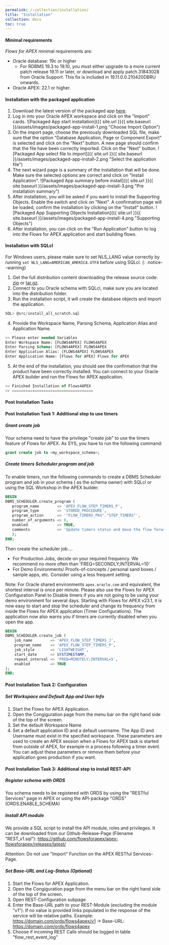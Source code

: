 ```yaml
---
permalink: /:collection/installation/
title: "Installation"
collection: docs
toc: true
---
```

#### Minimal requirements

*Flows for APEX* minimal requirements are:

- Oracle database: 19c or higher
  - For RDBMS 19.3 to 19.10, you must either upgrade to a more current patch release 19.11 or later, or download and apply patch.31843028 from Oracle Support. This fix is included in 19.11.0.0.210420DBRU onwards.
- Oracle APEX: 22.1 or higher.

#### Installation with the packaged application

1. Download the latest version of the packaged app [here](https://github.com/flowsforapex/apex-flowsforapex/releases/download/v23.1/FlowsforAPEX_v23.1.zip).
2. Log in into your Oracle APEX workspace and click on the "Import" cards.
   ![Packaged App start installation]({{ site.url }}{{ site.baseurl }}/assets/images/packaged-app-install-1.png "Choose Import Option")
3. On the import page, choose the previously downloaded SQL file, make sure that the option "Database Application, Page or Component Export" is selected and click on the "Next" button. A new page should confirm that the file have been correctly imported. Click on the "Next" button.
   ![Packaged App select file to import]({{ site.url }}{{ site.baseurl }}/assets/images/packaged-app-install-2.png "Select the application file")
4. The next wizard page is a summary of the installation that will be done. Make sure the selected options are correct and click on "Install Application".
   ![Packaged App summary before install]({{ site.url }}{{ site.baseurl }}/assets/images/packaged-app-install-3.png "Pre installation summary")
5. After installation, you will be asked if you want to install the Supporting Objects. Enable the switch and click on "Next". A confirmation page will be loaded, confirm the installation by clicking on the "Install" button.
   ![Packaged App Supporting Objects Installation]({{ site.url }}{{ site.baseurl }}/assets/images/packaged-app-install-4.png "Supporting Objects")
6. After installation, you can click on the "Run Application" button to log into the Flows for APEX application and start building flows.

#### Installation with SQLcl

For Windows users, please make sure to set NLS_LANG value correctly by running `set NLS_LANG=AMERICAN_AMERICA.UTF8` before using SQLcl.
{: .notice--warning}

1. Get the full distribution content downloading the release source code: [zip](https://github.com/flowsforapex/apex-flowsforapex/archive/refs/tags/v24.1.zip) or [tar.gz](https://github.com/flowsforapex/apex-flowsforapex/archive/refs/tags/v24.1.tar.gz).
2. Connect to you Oracle schema with SQLcl, make sure you are located into the distribution folder.
3. Run the installation script, it will create the database objects and import the application.

```sql
SQL> @src/install_all_scratch.sql
```

4. Provide the Workspace Name, Parsing Schema, Application Alias and Application Name.

```sql
>> Please enter needed Variables
Enter Workspace Name: [FLOWS4APEX] FLOWS4APEX
Enter Parsing Schema: [FLOWS4APEX] FLOWS4APEX
Enter Application Alias: [FLOWS4APEX] FLOWS4APEX
Enter Application Name: [Flows for APEX] Flows for APEX
```

5. At the end of the installation, you should see the confirmation that the product have been correctly installed. You can connect to your Oracle APEX builder and run the Flows for APEX application.

```sql
>> Finished Installation of Flows4APEX
>> ====================================
```

#### Post Installation Tasks

#### Post Installation Task 1: Additional step to use timers

##### Grant create job

Your schema need to have the privilege "create job" to use the timers feature of Flows for APEX. As SYS, you have to run the following command:

```sql
grant create job to <my_workspace_schema>;
```

##### Create timers Scheduler program and job

To enable timers, run the following commands to create a DBMS Scheduler program and job in your schema ( as the schema owner) with SQLcl or using the SQL Workshop in the APEX builder.

```sql
BEGIN
DBMS_SCHEDULER.create_program (
   program_name        => 'APEX_FLOW_STEP_TIMERS_P',
   program_type        => 'STORED_PROCEDURE',
   program_action      => '"FLOW_TIMERS_PKG"."STEP_TIMERS"',
   number_of_arguments => 0,
   enabled             => TRUE,
   comments            => 'Update timers status and move the flow forward.'
   );
END;
```

Then create the scheduler job....

- For Production Jobs, decide on your required frequency.  We recommend no more often than 'FREQ=SECONDLY;INTERVAL=10'
- For Demo Environments/ Proofs-of-concepts / personal sand boxes / sample apps, etc.  Consider using a less frequent setting.

Note: For Oracle shared environments `apex.oracle.com` and equivalent, the shortest interval is once per minute. Please also use the Flows for APEX Configuration Panel to Disable timers if you are not going to be using your demo environment for several days.  Starting with Flows for APEX v23.1, it is now easy to start and stop the scheduler and change its frequency from inside the Flows for APEX application (Timer Configurations).   The application now also warns you if timers are currently disabled when you open the app.

```sql
BEGIN
DBMS_SCHEDULER.create_job (
    job_name        => 'APEX_FLOW_STEP_TIMERS_J',
    program_name    => 'APEX_FLOW_STEP_TIMERS_P',
    job_style       => 'LIGHTWEIGHT',
    start_date      => SYSTIMESTAMP,
    repeat_interval => 'FREQ=MINUTELY;INTERVAL=5',
    enabled         => TRUE
);
END;
```

#### Post Installation Task 2: Configuration

##### Set Workspace and Default App and User Info

1. Start the Flows for APEX Application.
2. Open the Congiguration page from the menu bar on the right hand side of the top of the screen.
3. Set the default Workspace Name
4. Set a default application ID and a default username.  The App ID and Username must exist in the specified workspace.  These parameters are used to create an APEX session when a Flows for APEX task is started from outside of APEX, for example in a process following a timer event.  You can adjust these parameters or remove them before your application goes production if you want.

#### Post Installation Task 3: Additional step to install REST-API

##### Register schema with ORDS

You schema needs to be registered with ORDS by using the "RESTful Services" page in APEX or using the API-package "ORDS" (ORDS.ENABLE_SCHEMA)

##### Install API module

We provide a SQL script to install the API module, roles and privileges.
It can be downloaded from our Github-Release-Page (Filename "REST_v1.sql"): https://github.com/flowsforapex/apex-flowsforapex/releases/latest/

Attention: Do not use "Import" Function on the APEX RESTful Services-Page.

##### Set Base-URL and Log-Status (Optional)

1. Start the Flows for APEX Application.
2. Open the Congiguration page from the menu bar on the right hand side of the top of the screen.
3. Open REST-Configuration subpage
4. Enter the Base-URL path to your REST-Module (excluding the module "v1"). If no value is provided links populated in the response of the service will be relative paths. Example: https://domain.com/ords/flows4apex/v1 -> Base-URL: https://domain.com/ords/flows4apex
5. Choose if incoming REST Calls should be logged in table "flow_rest_event_log"

